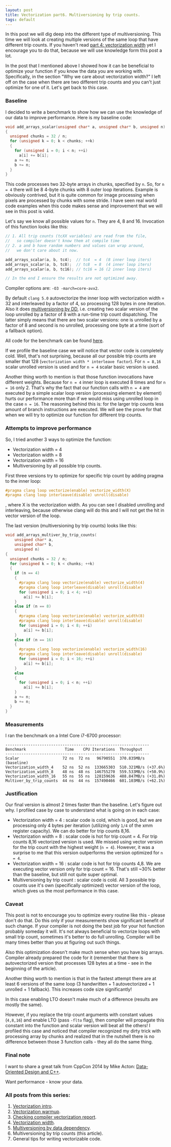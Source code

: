 ```yaml
---
layout: post
title: Vectorization part6. Multiversioning by trip counts.
tags: default
---
```


In this post we will dig deep into the different type of multiversioning. This time we will look at creating multiple versions of the same loop that have different trip counts. If you haven't read [part 4: vectorization width](https://dendibakh.github.io/blog/2017/11/02/Vectorization_width) yet I encourage you to do that, because we will use knowledge form this post a lot.

In the post that I mentioned above I showed how it can be beneficial to optimize your function if you know the data you are working with. Specifically, in the section "Why we care about vectorization width?" I left off on the case when there are two different trip counts and you can't just optimize for one of it. Let's get back to this case. 

### Baseline

I decided to write a benchmark to show how we can use the knowledge of our data to improve performance.
Here is my baseline code:

```cpp
void add_arrays_scalar(unsigned char* a, unsigned char* b, unsigned n)
{
  unsigned chunks = 32 / n;
  for (unsigned k = 0; k < chunks; ++k)  
  {
    for (unsigned i = 0; i < n; ++i)  
      a[i] += b[i];
    a += n;
    b += n;
  }
}
```

This code processes two 32-byte arrays in chunks, specified by `n`. So, for `n = 4` there will be 8 4-byte chunks with 8 outer loop iterations.
Example is obviously contrived, but it is quite common for image processing when pixels are processed by chunks with some stride. I have seen real world code examples when this code makes sense and improvement that we will see in this post is valid.

Let's say we know all possible values for `n`. They are 4, 8 and 16. Invocation of this function looks like this:
```cpp
// 1. All trip counts (tcXX variables) are read from the file, 
//   so compiler doesn't know them at compile time
// 2. a and b have random numbers and values can wrap around,
//   we don't care about it now.

add_arrays_scalar(a, b, tc4);  // tc4  = 4  (8 inner loop iters)
add_arrays_scalar(a, b, tc8);  // tc8  = 8  (4 inner loop iters)
add_arrays_scalar(a, b, tc16); // tc16 = 16 (2 inner loop iters)

// In the end I ensure the results are not optimized away.
```

Compiler options are: `-O3 -march=core-avx2`.

By default `clang 5.0` autovectorize the inner loop with vectorization width = 32 and interleaved by a factor of 4, so processing 128 bytes in one iteration. Also it does [multiversioning by DD](https://dendibakh.github.io/blog/2017/11/03/Multiversioning_by_DD), i.e. creating two scalar version of the loop unrolled by a factor of 8 with a run-time trip count dispatching. The latter simply means that there are two scalar versions: one is unrolled by a factor of 8 and second is no unrolled, processing one byte at a time (sort of a fallback option).

All code for the benchmark can be found [here](https://github.com/dendibakh/dendibakh.github.io/tree/master/_posts/code/Multiversioning_by_trip_counts).

If we profile the baseline case we will notice that vector code is completely cold. Well, that's not surprising, because all our possible trip counts are smaller that 128 (`vectorization width * interleave factor`). For `n = 8,16` scalar unrolled version is used and for `n = 4` scalar basic version is used.

Another thing worth to mention is that those function invocations have different weights. Because for `n = 4` inner loop is executed 8 times and for `n = 16` only 2. That's why the fact that our function calls with `n = 4` are executed by a simple scalar loop version (processing element by element) hurts our performance more than if we would miss using unrolled loop in the case `n = 16`. The reasoning behind this is: for the larger trip counts less amount of branch instructions are executed. We will see the prove for that when we will try to optimize our function for different trip counts.

### Attempts to improve performance

So, I tried another 3 ways to optimize the function:
- Vectorization width = 4
- Vectorization width = 8
- Vectorization width = 16
- Multiversioning by all possible trip counts.

First three versions try to optimize for specific trip count by adding pragma to the inner loop:
```cpp
#pragma clang loop vectorize(enable) vectorize_width(X)
#pragma clang loop interleave(disable) unroll(disable)
```
, where X is the vectorization width. As you can see I disabled unrolling and interleaving, because otherwise clang will do this and I will not get the hit in vector version of the loop.

The last version (multiversioning by trip counts) looks like this:
```cpp
void add_arrays_multiver_by_trip_counts(
	unsigned char* a, 
	unsigned char* b, 
	unsigned n)
{
  unsigned chunks = 32 / n;
  for (unsigned k = 0; k < chunks; ++k)  
  {
    if (n == 4)
    {
      #pragma clang loop vectorize(enable) vectorize_width(4)
      #pragma clang loop interleave(disable) unroll(disable)
      for (unsigned i = 0; i < 4; ++i) 
        a[i] += b[i];
    }
    else if (n == 8)
    {
      #pragma clang loop vectorize(enable) vectorize_width(8)
      #pragma clang loop interleave(disable) unroll(disable)
      for (unsigned i = 0; i < 8; ++i) 
        a[i] += b[i];
    }
    else if (n == 16)
    {
      #pragma clang loop vectorize(enable) vectorize_width(16)
      #pragma clang loop interleave(disable) unroll(disable)
      for (unsigned i = 0; i < 16; ++i) 
        a[i] += b[i];
    }
    else
    {
      for (unsigned i = 0; i < n; ++i)  
        a[i] += b[i];
    }
    a += n;
    b += n;
  }
}
```

### Measurements

I ran the benchmark on a Intel Core i7-6700 processor:

```
---------------------------------------------------------------
Benchmark                 Time    CPU Iterations  Throughput
---------------------------------------------------------------
Scalar                   72 ns  72 ns   96790551  370.835MB/s (baseline)
Vectorization_width_4    52 ns  52 ns  133665303  510.321MB/s (+37.6%)
Vectorization_width_8    48 ns  48 ns  146755270  559.533MB/s (+50.9%)
Vectorization_width_16   55 ns  55 ns  128159636  488.847MB/s (+31.8%)
Multiver_by_trip_counts  44 ns  44 ns  157490466  601.103MB/s (+62.1%)
```

### Justification

Our final version is almost 2 times faster than the baseline. Let's figure out why. I profiled case by case to understand what is going on in each case:
- Vectorization width = 4 : scalar code is cold, which is good, but we are processing only 4 bytes per iteration (utilizing only `1/4` of the xmm register capacity). We can do better for trip counts 8,16.
- Vectorization width = 8 : scalar code is hot for trip count = 4. For trip counts 8,16 vectorized version is used. We missed using vector version for the trip count with the highest weight (`n = 4`). However, it was a surprise to me that this version outperforms the version optimized for `n = 4`.
- Vectorization width = 16 : scalar code is hot for trip counts 4,8. We are executing vector version only for trip count = 16. That's still ~30% better than the baseline, but still not quite super optimal.
- Multiversioning by trip count : scalar code is cold. All 3 possible trip counts use it's own (specifically optimized) vector version of the loop, which gives us the most performance in this case.

### Caveat

This post is not to encourage you to optimize every routine like this - please don't do that. Do this only if your measurements show significant benefit of such change. If your compiler is not doing the best job for your hot function probably someday it will. It's not always beneficial to vectorize loops with small trip count, sometimes it's better to do full unrolling. Compiler will be many times better than you at figuring out such things.

Also this optimization doesn't make much sense when you have big arrays. Compiler already prepared the code for it (remember that there is autovectorized version that processes 128 bytes at a time - see in the beginning of the article).

Another thing worth to mention is that in the fastest attempt there are at least 6 versions of the same loop (3 handwritten + 1 autovectorized + 1 unrolled + 1 fallback). This increases code size significantly!

In this case enabling LTO doesn't make much of a difference (results are mostly the same). 

However, if you replace the trip count arguments with constant values (`4,8,16`) and enable LTO (pass `-flto` flag), then compiler will propagate this constant into the function and scalar version will beat all the others! I profiled this case and noticed that compiler recognized my dirty trick with processing array by chunks and realized that in the nutshell there is no difference between those 3 function calls - they all do the same thing.

### Final note

I want to share a great talk from CppCon 2014 by Mike Acton: [Data-Oriented Design and C++](https://www.youtube.com/watch?v=rX0ItVEVjHc). 

Want performance - know your data.

### All posts from this series:
1. [Vectorization intro](https://dendibakh.github.io/blog/2017/10/24/Vectorization_part1).
2. [Vectorization warmup](https://dendibakh.github.io/blog/2017/10/27/Vectorization_warmup).
3. [Checking compiler vectorization report](https://dendibakh.github.io/blog/2017/10/30/Compiler-optimization-report).
4. [Vectorization width](https://dendibakh.github.io/blog/2017/11/02/Vectorization_width).
5. [Multiversioning by data dependency](https://dendibakh.github.io/blog/2017/11/03/Multiversioning_by_DD).
6. Multiversioning by trip counts (this article).
7. General tips for writing vectorizable code.
